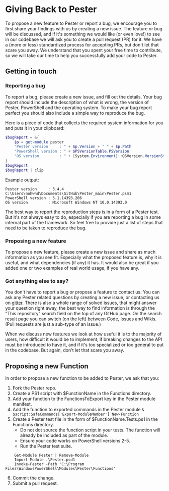 # Giving Back to Pester
To propose a new feature to Pester or report a bug, we encourage you to first share your findings with us by creating a new issue.  The feature or bug will be discussed, and if it's something we would like (or even love!) to see in our codebase we will ask you to create a pull request (PR) for it. We have a (more or less) standardized process for accepting PRs, but don't let that scare you away. We understand that you spent your free time to contribute, so we will take our time to help you successfully add your code to Pester.
## Getting in touch
### Reporting a bug
To report a bug, please create a new issue, and fill out the details. Your bug report should include the description of what is wrong, the version of Pester, PowerShell and the operating system. To make your bug report perfect you should also include a simple way to reproduce the bug.

Here is a piece of code that collects the required system information for you and puts it in your clipboard:
```powershell
$bugReport = &{
    $p = get-module pester 
    "Pester version     : " + $p.Version + " " + $p.Path 
    "PowerShell version : " + $PSVersionTable.PSVersion
    "OS version         : " + [System.Environment]::OSVersion.VersionString
}
$bugReport
$bugReport | clip
```

Example output:
```
Pester version     : 3.4.4 C:\Users\nohwnd\Documents\GitHub\Pester_main\Pester.psm1
PowerShell version : 5.1.14393.206
OS version         : Microsoft Windows NT 10.0.14393.0
```

The best way to report the reproduction steps is in a form of a Pester test. But it's not always easy to do, especially if you are reporting a bug in some internal part of the framework. So feel free to provide just a list of steps that need to be taken to reproduce the bug.

### Proposing a new feature
To propose a new feature, please create a new issue and share as much information as you see fit. Especially what the proposed feature is, why it is useful, and what dependencies (if any) it has. It would also be great if you added one or two examples of real world usage, if you have any. 

### Got anything else to say?
You don't have to report a bug or propose a feature to contact us. You can ask any Pester related questions by creating a new issue, or contacting us on [gitter](https://gitter.im/pester/Pester). There is also a whole range of solved issues, that might answer your question right away, the best way to find information is through the "This repository" search field on the top of any GitHub page. On the search result page you can switch (on the left) between Code, Issues and Wikis. (Pull requests are just a sub-type of an issue.)

When we discuss new features we look at how useful it is to the majority of users, how difficult it would be to implement, if breaking changes to the API must be introduced to have it, and if it's too specialized or too general to put in the codebase. But again, don't let that scare you away.


## Proposing a new Function

In order to propose a new function to be added to Pester, we ask that you:

1. Fork the Pester repo.
2. Create a PS1 script with $FunctionName in the Functions directory.
3. Add your function to the FunctionsToExport key in the Pester module manifest.
4. Add the function to exported commands in the Pester module
   `& $script:SafeCommands['Export-ModuleMember'] New-Function`
5. Create a Pester test file in the form of $FunctionName.Tests.ps1 in the Functions directory.
   - Do not dot source the function script in your tests. The function will already be included as part of the module.
   - Ensure your code works on PowerShell versions 2-5.
   - Run the Pester test suite.
````
    Get-Module Pester | Remove-Module 
    Import-Module .\Pester.psd1
    Invoke-Pester -Path 'C:\Program Files\WindowsPowerShell\Modules\Pester\Functions'
````
6. Commit the change.
7. Submit a pull request.